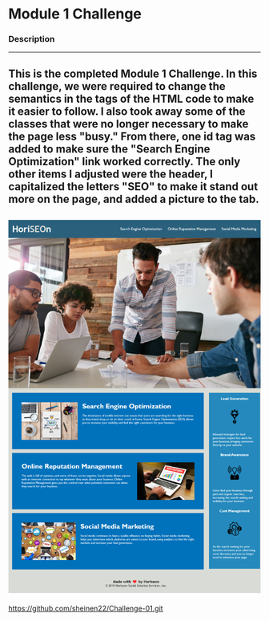 # Module 1 Challenge
### Description
---
This is the completed Module 1 Challenge.  In this challenge, we were required to change the semantics in the tags of the HTML code to make it easier to follow.  I also took away some of the classes that were no longer necessary to make the page less "busy." From there, one id tag was added to make sure the "Search Engine Optimization" link worked correctly.  The only other items I adjusted were the header, I capitalized the letters "SEO" to make it stand out more on the page, and added a picture to the tab.
---
![screenshot](Develop\assets\images\screenshot.png)
---
https://github.com/sheinen22/Challenge-01.git